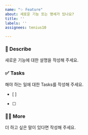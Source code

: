 ```yaml
---
name: "✨ Feature"
about: 새로운 기능 또는 명세가 있나요?
title: ''
labels: ''
assignees: tenius10

---
```


### 📄 Describe
새로운 기능에 대한 설명을 작성해 주세요.

### ✅ Tasks
해야 하는 일에 대한 Tasks를 작성해 주세요.
- [ ]
- [ ]  

### 🙋🏻 More
더 하고 싶은 말이 있다면 작성해 주세요.
